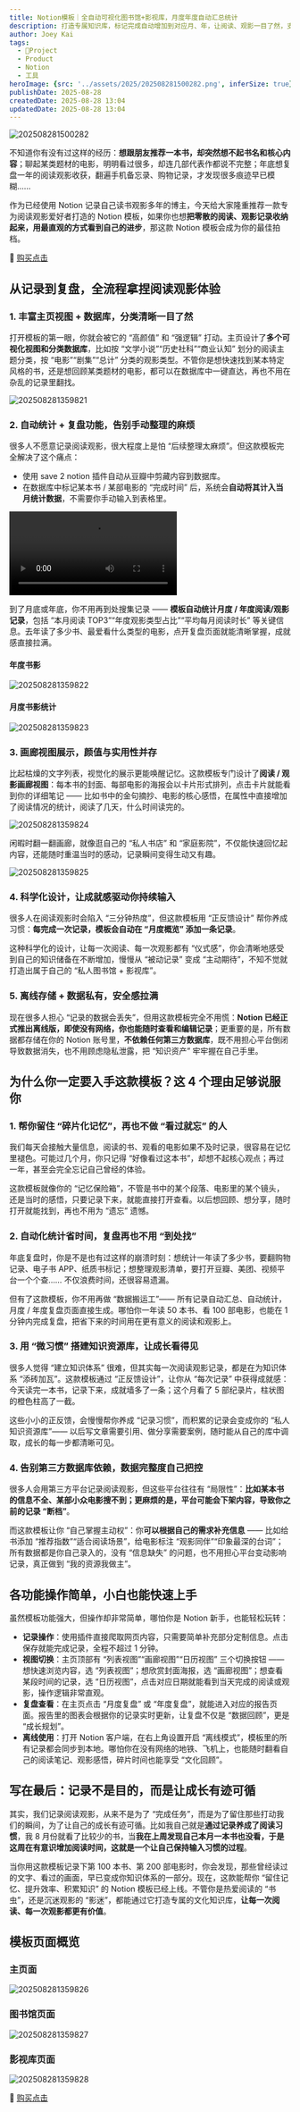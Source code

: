 ```yaml
---
title: Notion模板｜全自动可视化图书馆+影视库，月度年度自动汇总统计
description: 打造专属知识库，标记完成自动增加到对应月、年，让阅读、观影一目了然，支持本地离线，开箱即用。
author: Joey Kai
tags:
  - 🎯Project
  - Product
  - Notion
  - 工具
heroImage: {src: '../assets/2025/202508281500282.png', inferSize: true}
publishDate: 2025-08-28
createdDate: 2025-08-28 13:04
updatedDate: 2025-08-28 13:04
---
```



![202508281500282](../assets/2025/202508281500282.png)

不知道你有没有过这样的经历：**想跟朋友推荐一本书，却突然想不起书名和核心内容**；聊起某类题材的电影，明明看过很多，却连几部代表作都说不完整；年底想复盘一年的阅读观影收获，翻遍手机备忘录、购物记录，才发现很多痕迹早已模糊……

作为已经使用 Notion 记录自己读书观影多年的博主，今天给大家隆重推荐一款专为阅读观影爱好者打造的 Notion 模板，如果你也想**把零散的阅读、观影记录收纳起来，用最直观的方式看到自己的进步**，那这款 Notion 模板会成为你的最佳拍档。

🛒 [购买点击](https://xhslink.com/m/6jTC8joPt0G)

## 从记录到复盘，全流程拿捏阅读观影体验

### 1. 丰富主页视图 + 数据库，分类清晰一目了然

打开模板的第一眼，你就会被它的 “高颜值” 和 “强逻辑” 打动。主页设计了**多个可视化视图和分类数据库**，比如按 “文学小说”“历史社科”“商业认知” 划分的阅读主题分类，按 “电影”“剧集”“总计” 分类的观影类型。不管你是想快速找到某本特定风格的书，还是想回顾某类题材的电影，都可以在数据库中一键直达，再也不用在杂乱的记录里翻找。

![202508281359821](../assets/2025/202508281359821.png)

### 2. 自动统计 + 复盘功能，告别手动整理的麻烦

很多人不愿意记录阅读观影，很大程度上是怕 “后续整理太麻烦”。但这款模板完全解决了这个痛点：
- 使用 save 2 notion 插件自动从豆瓣中剪藏内容到数据库。
- 在数据库中标记某本书 / 某部电影的 “完成时间” 后，系统会**自动将其计入当月统计数据**，不需要你手动输入到表格里。

![](../assets/2025/video-read-record.mp4)

到了月底或年底，你不用再到处搜集记录 —— **模板自动统计月度 / 年度阅读/观影记录**，包括 “本月阅读 TOP3”“年度观影类型占比”“平均每月阅读时长” 等关键信息。去年读了多少书、最爱看什么类型的电影，点开复盘页面就能清晰掌握，成就感直接拉满。
#### 年度书影

![202508281359822](../assets/2025/202508281359822.png)

#### 月度书影统计

![202508281359823](../assets/2025/202508281359823.png)

### 3. 画廊视图展示，颜值与实用性并存

比起枯燥的文字列表，视觉化的展示更能唤醒记忆。这款模板专门设计了**阅读 / 观影画廊视图**：每本书的封面、每部电影的海报会以卡片形式排列，点击卡片就能看到你的详细笔记 —— 比如书中的金句摘抄、电影的核心感悟，在属性中直接增加了阅读情况的统计，阅读了几天，什么时间读完的。

![202508281359824](../assets/2025/202508281359824.png)

闲暇时翻一翻画廊，就像逛自己的 “私人书店” 和 “家庭影院”，不仅能快速回忆起内容，还能随时重温当时的感动，记录瞬间变得生动又有趣。

![202508281359825](../assets/2025/202508281359825.png)

### 4. 科学化设计，让成就感驱动你持续输入

很多人在阅读观影时会陷入 “三分钟热度”，但这款模板用 “正反馈设计” 帮你养成习惯：**每完成一次记录，模板会自动在 “月度概览” 添加一条记录**。

这种科学化的设计，让每一次阅读、每一次观影都有 “仪式感”，你会清晰地感受到自己的知识储备在不断增加，慢慢从 “被动记录” 变成 “主动期待”，不知不觉就打造出属于自己的 “私人图书馆 + 影视库”。

### 5. 离线存储 + 数据私有，安全感拉满

现在很多人担心 “记录的数据会丢失”，但用这款模板完全不用慌：**Notion 已经正式推出离线版，即使没有网络，你也能随时查看和编辑记录**；更重要的是，所有数据都存储在你的 Notion 账号里，**不依赖任何第三方数据库**，既不用担心平台倒闭导致数据消失，也不用顾虑隐私泄露，把 “知识资产” 牢牢握在自己手里。

## 为什么你一定要入手这款模板？这 4 个理由足够说服你

### 1. 帮你留住 “碎片化记忆”，再也不做 “看过就忘” 的人

我们每天会接触大量信息，阅读的书、观看的电影如果不及时记录，很容易在记忆里褪色。可能过几个月，你只记得 “好像看过这本书”，却想不起核心观点；再过一年，甚至会完全忘记自己曾经的体验。

这款模板就像你的 “记忆保险箱”，不管是书中的某个段落、电影里的某个镜头，还是当时的感悟，只要记录下来，就能直接打开查看。以后想回顾、想分享，随时打开就能找到，再也不用为 “遗忘” 遗憾。

### 2. 自动化统计省时间，复盘再也不用 “到处找”

年底复盘时，你是不是也有过这样的崩溃时刻：想统计一年读了多少书，要翻购物记录、电子书 APP、纸质书标记；想整理观影清单，要打开豆瓣、美团、视频平台一个个查…… 不仅浪费时间，还很容易遗漏。

但有了这款模板，你不用再做 “数据搬运工”—— 所有记录自动汇总、自动统计，月度 / 年度复盘页面直接生成。哪怕你一年读 50 本书、看 100 部电影，也能在 1 分钟内完成复盘，把省下来的时间用在更有意义的阅读和观影上。

### 3. 用 “微习惯” 搭建知识资源库，让成长看得见

很多人觉得 “建立知识体系” 很难，但其实每一次阅读观影记录，都是在为知识体系 “添砖加瓦”。这款模板通过 “正反馈设计”，让你从 “每次记录” 中获得成就感：今天读完一本书，记录下来，成就墙多了一条；这个月看了 5 部纪录片，柱状图的橙色柱高了一截。

这些小小的正反馈，会慢慢帮你养成 “记录习惯”，而积累的记录会变成你的 “私人知识资源库”—— 以后写文章需要引用、做分享需要案例，随时能从自己的库中调取，成长的每一步都清晰可见。

### 4. 告别第三方数据库依赖，数据完整度自己把控

很多人会用第三方平台记录阅读观影，但这些平台往往有 “局限性”：**比如某本书的信息不全、某部小众电影搜不到；更麻烦的是，平台可能会下架内容，导致你之前的记录 “断档”**。

而这款模板让你 “自己掌握主动权”：你**可以根据自己的需求补充信息** —— 比如给书添加 “推荐指数”“适合阅读场景”，给电影标注 “观影同伴”“印象最深的台词”；所有数据都是你自己录入的，没有 “信息缺失” 的问题，也不用担心平台变动影响记录，真正做到 “我的资源我做主”。

## 各功能操作简单，小白也能快速上手

虽然模板功能强大，但操作却非常简单，哪怕你是 Notion 新手，也能轻松玩转：

- **记录操作**：使用插件直接爬取网页内容，只需要简单补充部分定制信息。点击保存就能完成记录，全程不超过 1 分钟。
- **视图切换**：主页顶部有 “列表视图”“画廊视图”“日历视图” 三个切换按钮 —— 想快速浏览内容，选 “列表视图”；想欣赏封面海报，选 “画廊视图”；想查看某段时间的记录，选 “日历视图”，点击对应日期就能看到当天完成的阅读或观影，操作逻辑非常直观。
- **复盘查看**：在主页点击 “月度复盘” 或 “年度复盘”，就能进入对应的报告页面。报告里的图表会根据你的记录实时更新，让复盘不仅是 “数据回顾”，更是 “成长规划”。
- **离线使用**：打开 Notion 客户端，在右上角设置开启 “离线模式”，模板里的所有记录都会同步到本地。哪怕你在没有网络的地铁、飞机上，也能随时翻看自己的阅读笔记、观影感悟，碎片时间也能享受 “文化回顾”。

## 写在最后：记录不是目的，而是让成长有迹可循

其实，我们记录阅读观影，从来不是为了 “完成任务”，而是为了留住那些打动我们的瞬间，为了让自己的成长有迹可循。比如我自己就是**通过记录养成了阅读习惯**，我 8 月份就看了比较少的书，当**我在上周发现自己本月一本书也没看，于是这周在有意识增加阅读时间，这就是一个让自己保持输入习惯的过程**。

当你用这款模板记录下第 100 本书、第 200 部电影时，你会发现，那些曾经读过的文字、看过的画面，早已变成你知识体系的一部分。现在，这款能帮你 “留住记忆、提升效率、积累知识” 的 Notion 模板已经上线。不管你是热爱阅读的 “书虫”，还是沉迷观影的 “影迷”，都能通过它打造专属的文化知识库，**让每一次阅读、每一次观影都更有价值**。

##  模板页面概览

### 主页面

![202508281359826](../assets/2025/202508281359826.png)

### 图书馆页面

![202508281359827](../assets/2025/202508281359827.png)

### 影视库页面

![202508281359828](../assets/2025/202508281359828.png)



🛒 [购买点击](https://xhslink.com/m/6jTC8joPt0G)
